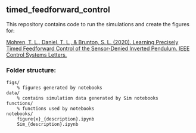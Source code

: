 ## timed_feedforward_control

This repository contains code to run the simulations and create the figures for:

[Mohren, T. L., Daniel, T. L., & Brunton, S. L. (2020). Learning Precisely Timed Feedforward Control of the Sensor-Denied Inverted Pendulum. IEEE Control Systems Letters.](https://ieeexplore.ieee.org/abstract/document/9044302)


### Folder structure:
    figs/
        % figures generated by notebooks
    data/
        % contains simulation data generated by Sim notebooks
    functions/
        % functions used by notebooks
    notebooks/
        figure{x}_{description}.ipynb
        Sim_{description}.ipynb
